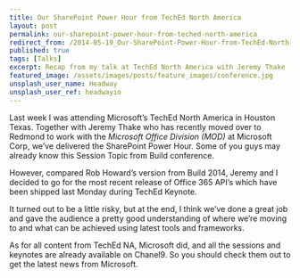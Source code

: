 ```yaml
---
title: Our SharePoint Power Hour from TechEd North America
layout: post
permalink: our-sharepoint-power-hour-from-teched-north-america
redirect_from: /2014-05-19_Our-SharePoint-Power-Hour-from-TechEd-North-America-cf0ccbd9ba9b
published: true
tags: [Talks]
excerpt: Recap from my talk at TechEd North America with Jeremy Thake
featured_image: /assets/images/posts/feature_images/conference.jpg
unsplash_user_name: Headway
unsplash_user_ref: headwayio
---
```


Last week I was attending Microsoft’s TechEd North America in Houston Texas. Together with Jeremy Thake who has recently moved over to Redmond to work with the *Microsoft Office Division (MOD)* at Microsoft Corp, we’ve delivered the SharePoint Power Hour. Some of you guys may already know this Session Topic from Build conference.

However, compared Rob Howard’s version from Build 2014, Jeremy and I decided to go for the most recent release of Office 365 API’s which have been shipped last Monday during TechEd Keynote.

It turned out to be a little risky, but at the end, I think we’ve done a great job and gave the audience a pretty good understanding of where we’re moving to and what can be achieved using latest tools and frameworks.

As for all content from TechEd NA, Microsoft did, and all the sessions and keynotes are already available on Chanel9. So you should check them out to get the latest news from Microsoft.



